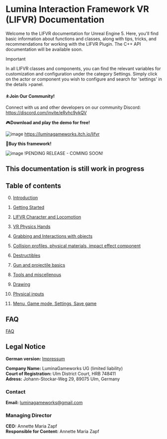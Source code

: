 # Lumina Interaction Framework VR (LIFVR) Documentation

Welcome to the LIFVR documentation for Unreal Engine 5. Here, you'll find basic information about functions and classes, along with tips, tricks, and recommendations for working with the LIFVR Plugin. The C++ API documentation will be available soon.

> [!IMPORTANT]
>In all LIFVR classes and components, you can find the relevant variables for customization and configuration under the category Settings.
>Simply click on the actor or component you wish to configure and search for 'settings' in the details >panel.


⛹**Join Our Community!** 

Connect with us and other developers on our community Discord: https://discord.com/invite/eRvhc9ykQV

🎮**Download and play the demo for free!** 

![image](https://img.shields.io/badge/Itch.io-FA5C5C?style=for-the-badge&logo=itchdotio&logoColor=white) https://luminagameworks.itch.io/lifvr

🛒**Buy this framework!**

![image](https://img.shields.io/badge/Epic%20Games-313131?style=for-the-badge&logo=Epic%20Games&logoColor=white) !PENDING RELEASE - COMING SOON!

## This documentation is still work in progress

## Table of contents

0. [Introduction](/introduction.md)

1. [Getting Started](/getting_started.md)

2. [LIFVR Character and Locomotion](/character.md)

3. [VR Physics Hands](/hands.md)

4. [Grabbing and Interactions with objects](/interactions.md)

5. [Collision profiles, physical materials, impact effect component](/impact_effects.md)

6. [Destructibles](/destructibles.md)

7. [Gun and projectile basics](/gun_and_projectiles.md)

8. [Tools and miscellenous](/tools_and_misc.md)

9. [Drawing](/drawing.md)

10. [Physical inputs](/physical_inputs.md)

11. [Menu, Game mode, Settings, Save game](/menu_settings_savegame.md)

## FAQ

[FAQ](/FAQ.md)


## Legal Notice

**German version:** [Impressum](/impressum.md)

**Company Name:**  LuminaGameworks UG (limited liability)<br>
**Court of Registration:**  Ulm District Court, HRB 748411<br>
**Adress:**  Johann-Stockar-Weg 29, 89075 Ulm, Germany<br>

### Contact

**Email:**  luminagameworks@gmail.com   

### Managing Director

**CEO:**  Annette Maria Zapf<br>
**Responsible for Content:**  Annette Maria Zapf
